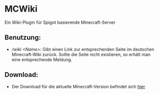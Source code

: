 # MCWiki

Ein Wiki-Plugin für Spigot basierende Minecraft-Server

## Benutzung:

-  _/wiki \<Name\>_: Gibt einen Link zur entsprechenden Seite im deutschen Minecraft-Wiki zurück. Sollte die Seite nicht existieren, so erhält man eine entsprechende Meldung.

## Download:

- Der Download für die aktuelle Minecraft-Version befindet sich [hier](http://example.com "MCWiki herunterladen")